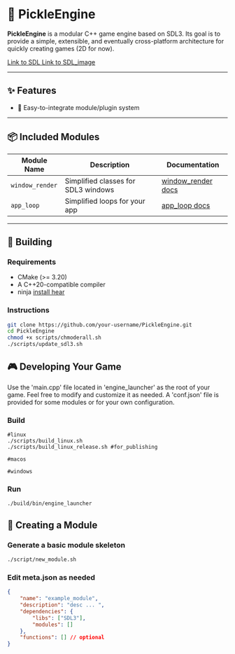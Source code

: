 # 🥒 PickleEngine

**PickleEngine** is a modular C++ game engine based on SDL3. Its goal is to provide a simple, extensible, and eventually cross-platform architecture for quickly creating games (2D for now).

[Link to SDL ](https://github.com/libsdl-org/SDL)
[Link to SDL_image](https://github.com/libsdl-org/SDL_image)

---

## ✨ Features

- 🔌 Easy-to-integrate module/plugin system

---

## 📦 Included Modules

| Module Name         | Description                               | Documentation              |
|---------------------|-------------------------------------------|----------------------------|
| `window_render`     | Simplified classes for SDL3 windows       |[window_render docs](https://github.com/AlxsCnsl/PickleEngine/modules/window_render/README.md)|
| `app_loop`          | Simplified loops for your app             |[app_loop docs](https://github.com/AlxsCnsl/PickleEngine/modules/app_loop_sdl3/README.md)|
---

## 🔧 Building

### Requirements

- CMake (>= 3.20)
- A C++20-compatible compiler
- ninja [install hear]()

### Instructions

```bash
git clone https://github.com/your-username/PickleEngine.git
cd PickleEngine
chmod +x scripts/chmoderall.sh
./scripts/update_sdl3.sh
```

## 🎮 Developing Your Game
Use the 'main.cpp' file located in 'engine_launcher' as the root of your game.
Feel free to modify and customize it as needed.
A 'conf.json' file is provided for some modules or for your own configuration.

### Build
```
#linux 
./scripts/build_linux.sh 
./scripts/build_linux_release.sh #for_publishing

#macos

#windows
```
### Run
```
./build/bin/engine_launcher
```

## 🧩 Creating a Module

### Generate a basic module skeleton
```bash
./script/new_module.sh
```

### Edit meta.json as needed
```json
{
    "name": "example_module",
    "description": "desc ... ",
    "dependencies": {
        "libs": ["SDL3"],
        "modules": []
    },
    "functions": [] // optional
}

```